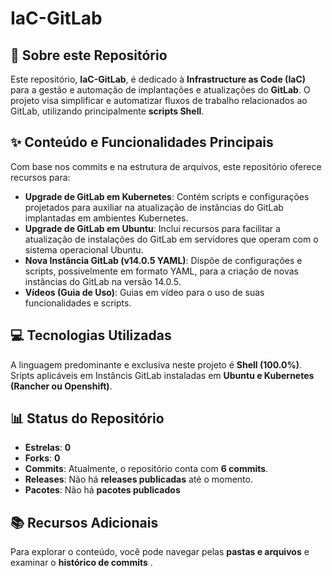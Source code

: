 # IaC-GitLab

## 🚀 Sobre este Repositório

Este repositório, **IaC-GitLab**, é dedicado à **Infrastructure as Code (IaC)** para a gestão e automação de implantações e atualizações do **GitLab**. O projeto visa simplificar e automatizar fluxos de trabalho relacionados ao GitLab, utilizando principalmente **scripts Shell**.


## ✨ Conteúdo e Funcionalidades Principais

Com base nos commits e na estrutura de arquivos, este repositório oferece recursos para:

*   **Upgrade de GitLab em Kubernetes**: Contém scripts e configurações projetados para auxiliar na atualização de instâncias do GitLab implantadas em ambientes Kubernetes.
*   **Upgrade de GitLab em Ubuntu**: Inclui recursos para facilitar a atualização de instalações do GitLab em servidores que operam com o sistema operacional Ubuntu.
*   **Nova Instância GitLab (v14.0.5 YAML)**: Dispõe de configurações e scripts, possivelmente em formato YAML, para a criação de novas instâncias do GitLab na versão 14.0.5.
*   **Vídeos (Guia de Uso)**: Guias em vídeo para o uso de suas funcionalidades e scripts.

## 💻 Tecnologias Utilizadas

A linguagem predominante e exclusiva neste projeto é **Shell (100.0%)**.
Sripts aplicáveis em Instâncis GitLab instaladas em **Ubuntu e Kubernetes (Rancher ou Openshift)**.

## 📊 Status do Repositório

*   **Estrelas**: **0** 
*   **Forks**: **0** 
*   **Commits**: Atualmente, o repositório conta com **6 commits**.
*   **Releases**: Não há **releases publicadas** até o momento.
*   **Pacotes**: Não há **pacotes publicados**

## 📚 Recursos Adicionais

Para explorar o conteúdo, você pode navegar pelas **pastas e arquivos** e examinar o **histórico de commits** .
